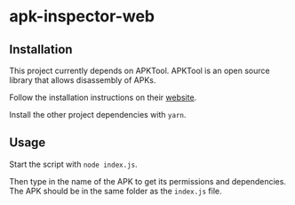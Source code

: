# apk-inspector-web

## Installation
This project currently depends on APKTool. APKTool is an open source library that allows disassembly of APKs. 

 Follow the installation instructions on their [website](https://ibotpeaches.github.io/Apktool/install/). 

Install the other project dependencies with `yarn`. 

## Usage
Start the script with `node index.js`. 

Then type in the name of the APK to get its permissions and dependencies. The APK should be in the same folder as the `index.js` file.